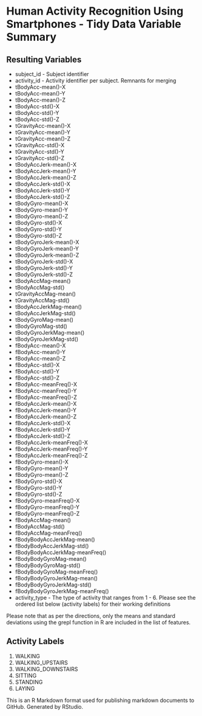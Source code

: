 Human Activity Recognition Using Smartphones - Tidy Data Variable Summary
================

Resulting Variables
-------------------

-   subject\_id - Subject identifier
-   activity\_id - Activity identifier per subject. Remnants for merging
-   tBodyAcc-mean()-X
-   tBodyAcc-mean()-Y
-   tBodyAcc-mean()-Z
-   tBodyAcc-std()-X
-   tBodyAcc-std()-Y
-   tBodyAcc-std()-Z
-   tGravityAcc-mean()-X
-   tGravityAcc-mean()-Y
-   tGravityAcc-mean()-Z
-   tGravityAcc-std()-X
-   tGravityAcc-std()-Y
-   tGravityAcc-std()-Z
-   tBodyAccJerk-mean()-X
-   tBodyAccJerk-mean()-Y
-   tBodyAccJerk-mean()-Z
-   tBodyAccJerk-std()-X
-   tBodyAccJerk-std()-Y
-   tBodyAccJerk-std()-Z
-   tBodyGyro-mean()-X
-   tBodyGyro-mean()-Y
-   tBodyGyro-mean()-Z
-   tBodyGyro-std()-X
-   tBodyGyro-std()-Y
-   tBodyGyro-std()-Z
-   tBodyGyroJerk-mean()-X
-   tBodyGyroJerk-mean()-Y
-   tBodyGyroJerk-mean()-Z
-   tBodyGyroJerk-std()-X
-   tBodyGyroJerk-std()-Y
-   tBodyGyroJerk-std()-Z
-   tBodyAccMag-mean()
-   tBodyAccMag-std()
-   tGravityAccMag-mean()
-   tGravityAccMag-std()
-   tBodyAccJerkMag-mean()
-   tBodyAccJerkMag-std()
-   tBodyGyroMag-mean()
-   tBodyGyroMag-std()
-   tBodyGyroJerkMag-mean()
-   tBodyGyroJerkMag-std()
-   fBodyAcc-mean()-X
-   fBodyAcc-mean()-Y
-   fBodyAcc-mean()-Z
-   fBodyAcc-std()-X
-   fBodyAcc-std()-Y
-   fBodyAcc-std()-Z
-   fBodyAcc-meanFreq()-X
-   fBodyAcc-meanFreq()-Y
-   fBodyAcc-meanFreq()-Z
-   fBodyAccJerk-mean()-X
-   fBodyAccJerk-mean()-Y
-   fBodyAccJerk-mean()-Z
-   fBodyAccJerk-std()-X
-   fBodyAccJerk-std()-Y
-   fBodyAccJerk-std()-Z
-   fBodyAccJerk-meanFreq()-X
-   fBodyAccJerk-meanFreq()-Y
-   fBodyAccJerk-meanFreq()-Z
-   fBodyGyro-mean()-X
-   fBodyGyro-mean()-Y
-   fBodyGyro-mean()-Z
-   fBodyGyro-std()-X
-   fBodyGyro-std()-Y
-   fBodyGyro-std()-Z
-   fBodyGyro-meanFreq()-X
-   fBodyGyro-meanFreq()-Y
-   fBodyGyro-meanFreq()-Z
-   fBodyAccMag-mean()
-   fBodyAccMag-std()
-   fBodyAccMag-meanFreq()
-   fBodyBodyAccJerkMag-mean()
-   fBodyBodyAccJerkMag-std()
-   fBodyBodyAccJerkMag-meanFreq()
-   fBodyBodyGyroMag-mean()
-   fBodyBodyGyroMag-std()
-   fBodyBodyGyroMag-meanFreq()
-   fBodyBodyGyroJerkMag-mean()
-   fBodyBodyGyroJerkMag-std()
-   fBodyBodyGyroJerkMag-meanFreq()
-   activity\_type - The type of activity that ranges from 1 - 6. Please see the ordered list below (activity labels) for their working definitions

Please note that as per the directions, only the means and standard deviations using the grepl function in R are included in the list of features. 

Activity Labels
-------------------
1. WALKING
2. WALKING_UPSTAIRS
3. WALKING_DOWNSTAIRS
4. SITTING
5. STANDING
6. LAYING


This is an R Markdown format used for publishing markdown documents to GitHub. Generated by RStudio.
